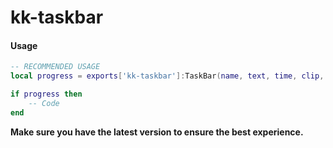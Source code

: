 # kk-taskbar

#### Usage

```lua
-- RECOMMENDED USAGE
local progress = exports['kk-taskbar']:TaskBar(name, text, time, clip, dict, freeze)

if progress then
    -- Code
end

```

**Make sure you have the latest version to ensure the best experience.**
